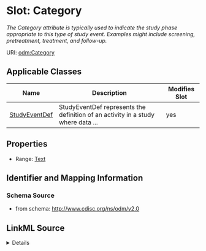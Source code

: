 # Slot: Category


_The Category attribute is typically used to indicate the study phase appropriate to this type of study event. Examples might include screening, pretreatment, treatment, and follow-up._



URI: [odm:Category](http://www.cdisc.org/ns/odm/v2.0/Category)



<!-- no inheritance hierarchy -->




## Applicable Classes

| Name | Description | Modifies Slot |
| --- | --- | --- |
[StudyEventDef](StudyEventDef.md) | StudyEventDef represents the definition of an activity in a study where data ... |  yes  |







## Properties

* Range: [Text](Text.md)





## Identifier and Mapping Information







### Schema Source


* from schema: http://www.cdisc.org/ns/odm/v2.0




## LinkML Source

<details>
```yaml
name: Category
description: The Category attribute is typically used to indicate the study phase
  appropriate to this type of study event. Examples might include screening, pretreatment,
  treatment, and follow-up.
from_schema: http://www.cdisc.org/ns/odm/v2.0
rank: 1000
alias: Category
domain_of:
- StudyEventDef
range: text

```
</details>